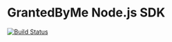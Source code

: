 # GrantedByMe Node.js SDK
[![Build Status](https://travis-ci.org/grantedbyme/grantedbyme-nodejs-sdk.svg?branch=master)](https://travis-ci.org/grantedbyme/grantedbyme-nodejs-sdk)
